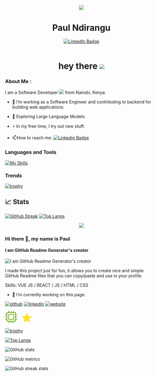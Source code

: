 <div id="header" align="center">
  <img src="https://media.giphy.com/media/M9gbBd9nbDrOTu1Mqx/giphy.gif" width="100"/>
</div>

<div id="badges" align="center">
  <h1>
  Paul Ndirangu
</h1>
  <a href="https://www.linkedin.com/in/paul-ndirangu/">
    <img src="https://img.shields.io/badge/LinkedIn-blue?style=for-the-badge&logo=linkedin&logoColor=white" alt="LinkedIn Badge"/>
  </a><br />
  <img src="https://komarev.com/ghpvc/?username=paul-ndirangu&style=flat-square&color=blue" alt=""/>
  <h1>
  hey there
  <img src="https://media.giphy.com/media/hvRJCLFzcasrR4ia7z/giphy.gif" width="30px"/>
</h1>

</div>


### About Me :

I am a Software Developer <img src="https://media.giphy.com/media/WUlplcMpOCEmTGBtBW/giphy.gif" width="30"> from Nairobi, Kenya.

- :telescope: I’m working as a Software Engineer and contributing to backend for building web applications.

- :seedling: Exploring Large Language Models.

- :zap: In my free time, I try out new stuff.

- :mailbox:How to reach me: [![Linkedin Badge](https://img.shields.io/badge/-paul_ndirangu-blue?style=flat&logo=Linkedin&logoColor=white)](https://www.linkedin.com/in/paul-ndirangu/)




### Languages and Tools
[![My Skills](https://skillicons.dev/icons?i=ai,python,docker,javascript,fastapi,django,pytorch,opencv,sklearn,sqlite,github,flask,css,git,html&theme=light)](https://skillicons.dev)


### Trends
[![trophy](https://github-profile-trophy.vercel.app/?username=ryo-ma&theme=onedark)](https://github.com/ryo-ma/github-profile-trophy)
<br>
<!--[![GitHub Trends SVG](https://api.githubtrends.io/user/svg/Paul-Ndirangu/repos?time_range=one_year&loc_metric=changed&theme=dark)](https://githubtrends.io)-->
<!--[![Harlok's WakaTime stats](https://github-readme-stats.vercel.app/api/wakatime?username=ffflabs)](https://github.com/Paul-Ndirangu/github-readme-stats)-->

## 📈 Stats
[![GitHub Streak](http://github-readme-streak-stats.herokuapp.com?user=Paul-Ndirangu&theme=dark&background=000000)](https://git.io/streak-stats)
[![Top Langs](https://github-readme-stats.vercel.app/api/top-langs/?username=Paul-Ndirangu&layout=compact&theme=vision-friendly-dark)](https://github.com/Paul-Ndirangu/github-readme-stats)

<p align="center">
  <img width="48%" src="https://github-readme-stats.vercel.app/api?username=Paul-Ndirangu&show_icons=true&theme=tokyonight" />
  <!-- <img width="48%" src="https://github-readme-streak-stats.herokuapp.com/?user=Paul-Ndirangu&theme=tokyonight" /> -->

  <!-- <a href="https://github.com/Paul-Ndirangu/github-readme-stats"><img align="center" src="https://github-readme-stats.vercel.app/api/top-langs/?username=Paul-Ndirangu&theme=github_dark&layout=compact&hide_border=true" /></a> -->
</p>

### Hi there 👋, my name is Paul
#### I am GitHub Readme Generator's creator
![I am GitHub Readme Generator's creator](https://arturssmirnovs.github.io/github-profile-readme-generator/images/banner.png)

I made this project just for fun, it allows you to create nice and simple GitHub Readme files that you can copy/paste and use in your profile.

Skills: VUE JS / REACT / JS / HTML / CSS

- 🔭 I’m currently working on this page. 


[<img src='https://cdn.jsdelivr.net/npm/simple-icons@3.0.1/icons/github.svg' alt='github' height='40'>](https://github.com/Paul-Ndirangu)  [<img src='https://cdn.jsdelivr.net/npm/simple-icons@3.0.1/icons/linkedin.svg' alt='linkedin' height='40'>](https://www.linkedin.com/in/paul-ndirangu/)  [<img src='https://cdn.jsdelivr.net/npm/simple-icons@3.0.1/icons/icloud.svg' alt='website' height='40'>](https://my-portfolio-omega-lake.vercel.app/)  

<a href='https://docs.github.com/en/developers'><img src='https://raw.githubusercontent.com/acervenky/animated-github-badges/master/assets/devbadge.gif' width='40' height='40'></a> <a href='https://stars.github.com/'><img src='https://raw.githubusercontent.com/acervenky/animated-github-badges/master/assets/starbadge.gif' width='35' height='35'></a> 

[![trophy](https://github-profile-trophy.vercel.app/?username=Paul-Ndirangu)](https://github.com/ryo-ma/github-profile-trophy)

[![Top Langs](https://github-readme-stats.vercel.app/api/top-langs/?username=Paul-Ndirangu)](https://github.com/anuraghazra/github-readme-stats)

![GitHub stats](https://github-readme-stats.vercel.app/api?username=Paul-Ndirangu&show_icons=true&count_private=true)  

![GitHub metrics](https://metrics.lecoq.io/Paul-Ndirangu)  

![GitHub streak stats](https://streak-stats.demolab.com/?user=Paul-Ndirangu)  


